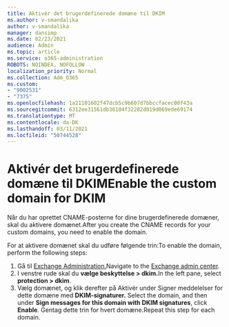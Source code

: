 ```yaml
---
title: Aktivér det brugerdefinerede domæne til DKIM
ms.author: v-smandalika
author: v-smandalika
manager: dansimp
ms.date: 02/23/2021
audience: Admin
ms.topic: article
ms.service: o365-administration
ROBOTS: NOINDEX, NOFOLLOW
localization_priority: Normal
ms.collection: Adm_O365
ms.custom:
- "9002531"
- "7375"
ms.openlocfilehash: 1a21101602f47dcb5c9b607d7bbccfacec00f43a
ms.sourcegitcommit: 6312ee31561db36104f32282d019d069ede69174
ms.translationtype: MT
ms.contentlocale: da-DK
ms.lasthandoff: 03/11/2021
ms.locfileid: "50744528"
---
```

# <a name="enable-the-custom-domain-for-dkim"></a><span data-ttu-id="8cc8d-102">Aktivér det brugerdefinerede domæne til DKIM</span><span class="sxs-lookup"><span data-stu-id="8cc8d-102">Enable the custom domain for DKIM</span></span>

<span data-ttu-id="8cc8d-103">Når du har oprettet CNAME-posterne for dine brugerdefinerede domæner, skal du aktivere domænet.</span><span class="sxs-lookup"><span data-stu-id="8cc8d-103">After you create the CNAME records for your custom domains, you need to enable the domain.</span></span>

<span data-ttu-id="8cc8d-104">For at aktivere domænet skal du udføre følgende trin:</span><span class="sxs-lookup"><span data-stu-id="8cc8d-104">To enable the domain, perform the following steps:</span></span>

1. <span data-ttu-id="8cc8d-105">Gå til [Exchange Administration.](https://outlook.office365.com/ecp/)</span><span class="sxs-lookup"><span data-stu-id="8cc8d-105">Navigate to the [Exchange admin center](https://outlook.office365.com/ecp/).</span></span>
2. <span data-ttu-id="8cc8d-106">I venstre rude skal du **vælge beskyttelse > dkim.**</span><span class="sxs-lookup"><span data-stu-id="8cc8d-106">In the left pane, select **protection > dkim**.</span></span>
3. <span data-ttu-id="8cc8d-107">Vælg domænet, og klik derefter på Aktivér under Signer meddelelser for dette domæne med **DKIM-signaturer.** </span><span class="sxs-lookup"><span data-stu-id="8cc8d-107">Select the domain, and then under **Sign messages for this domain with DKIM signatures**, click **Enable**.</span></span> <span data-ttu-id="8cc8d-108">Gentag dette trin for hvert domæne.</span><span class="sxs-lookup"><span data-stu-id="8cc8d-108">Repeat this step for each domain.</span></span>

